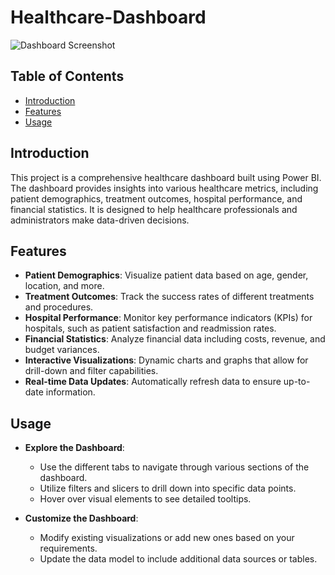 # Healthcare-Dashboard

![Dashboard Screenshot](https://github.com/shreyaprakashh/Healthcare-Dashboard/assets/101544747/1c7ca9c3-4069-48e3-ba00-bd7b12d3a52e)

## Table of Contents

- [Introduction](#introduction)
- [Features](#features)
- [Usage](#usage)

## Introduction

This project is a comprehensive healthcare dashboard built using Power BI. The dashboard provides insights into various healthcare metrics, including patient demographics, treatment outcomes, hospital performance, and financial statistics. It is designed to help healthcare professionals and administrators make data-driven decisions.

## Features

- **Patient Demographics**: Visualize patient data based on age, gender, location, and more.
- **Treatment Outcomes**: Track the success rates of different treatments and procedures.
- **Hospital Performance**: Monitor key performance indicators (KPIs) for hospitals, such as patient satisfaction and readmission rates.
- **Financial Statistics**: Analyze financial data including costs, revenue, and budget variances.
- **Interactive Visualizations**: Dynamic charts and graphs that allow for drill-down and filter capabilities.
- **Real-time Data Updates**: Automatically refresh data to ensure up-to-date information.

## Usage

- **Explore the Dashboard**:
    - Use the different tabs to navigate through various sections of the dashboard.
    - Utilize filters and slicers to drill down into specific data points.
    - Hover over visual elements to see detailed tooltips.

- **Customize the Dashboard**:
    - Modify existing visualizations or add new ones based on your requirements.
    - Update the data model to include additional data sources or tables.

